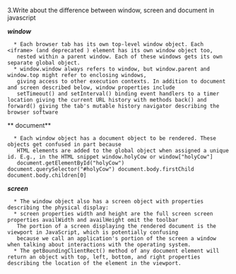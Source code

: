 

3.Write about the difference between window, screen and document in javascript

***window***

      * Each browser tab has its own top-level window object. Each <iframe> (and deprecated ) element has its own window object too,
       nested within a parent window. Each of these windows gets its own separate global object.
      * window.window always refers to window, but window.parent and window.top might refer to enclosing windows,
       giving access to other execution contexts. In addition to document and screen described below, window properties include
       setTimeout() and setInterval() binding event handlers to a timer location giving the current URL history with methods back() and forward() giving the tab's mutable history navigator describing the browser software
  
** document**
  
      * Each window object has a document object to be rendered. These objects get confused in part because
       HTML elements are added to the global object when assigned a unique id. E.g., in the HTML snippet window.holyCow or window["holyCow"]
       document.getElementById("holyCow") document.querySelector("#holyCow") document.body.firstChild document.body.children[0]
      
***screen***

      * The window object also has a screen object with properties describing the physical display: 
      * screen properties width and height are the full screen screen properties availWidth and availHeight omit the toolbar 
       The portion of a screen displaying the rendered document is the viewport in JavaScript, which is potentially confusing
       because we call an application's portion of the screen a window when talking about interactions with the operating system. 
      * The getBoundingClientRect() method of any document element will return an object with top, left, bottom, and right properties describing the location of the element in the viewport.

